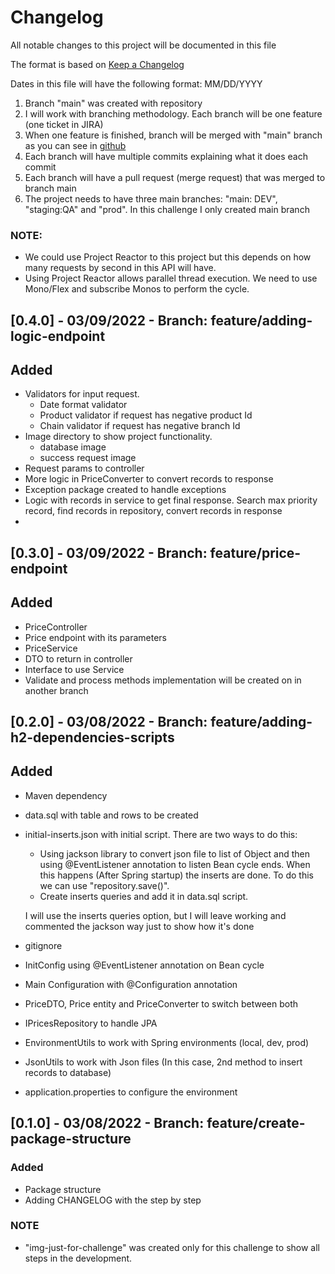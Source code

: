 # Changelog

All notable changes to this project will be documented in this file

The format is based on [Keep a Changelog](https://keepachangelog.com/en/1.0.0/)

Dates in this file will have the following format: MM/DD/YYYY

1) Branch "main" was created with repository
2) I will work with branching methodology. Each branch will be one feature (one ticket in JIRA)
3) When one feature is finished, branch will be merged with "main" branch as you can see in [github](https://github.com/aorizzuto/Inditex)
4) Each branch will have multiple commits explaining what it does each commit
5) Each branch will have a pull request (merge request) that was merged to branch main
6) The project needs to have three main branches: "main: DEV", "staging:QA" and "prod". In this challenge I only created main branch

### NOTE:
- We could use Project Reactor to this project but this depends on how many requests by second in this API will have.
- Using Project Reactor allows parallel thread execution. We need to use Mono/Flex and subscribe Monos to perform the cycle.

## [0.4.0] - 03/09/2022 - Branch: feature/adding-logic-endpoint

## Added
- Validators for input request.
  - Date format validator
  - Product validator if request has negative product Id
  - Chain validator if request has negative branch Id
- Image directory to show project functionality.
  - database image
  - success request image
- Request params to controller
- More logic in PriceConverter to convert records to response
- Exception package created to handle exceptions
- Logic with records in service to get final response. Search max priority record, find records in repository, convert records in response
- 

## [0.3.0] - 03/09/2022 - Branch: feature/price-endpoint

## Added
- PriceController
- Price endpoint with its parameters
- PriceService
- DTO to return in controller
- Interface to use Service
- Validate and process methods implementation will be created on in another branch

## [0.2.0] - 03/08/2022 - Branch: feature/adding-h2-dependencies-scripts

## Added
- Maven dependency
- data.sql with table and rows to be created
- initial-inserts.json with initial script. There are two ways to do this:
  - Using jackson library to convert json file to list of Object and then using @EventListener annotation to listen Bean cycle ends. When this happens (After Spring startup) the inserts are done. To do this we can use "repository.save()". 
  - Create inserts queries and add it in data.sql script.
    
  I will use the inserts queries option, but I will leave working and commented the jackson way just to show how it's done
- gitignore
- InitConfig using @EventListener annotation on Bean cycle
- Main Configuration with @Configuration annotation
- PriceDTO, Price entity and PriceConverter to switch between both
- IPricesRepository to handle JPA
- EnvironmentUtils to work with Spring environments (local, dev, prod)
- JsonUtils to work with Json files (In this case, 2nd method to insert records to database)
- application.properties to configure the environment


## [0.1.0] - 03/08/2022 - Branch: feature/create-package-structure

### Added
- Package structure
- Adding CHANGELOG with the step by step

### NOTE
- "img-just-for-challenge" was created only for this challenge to show all steps in the development.

